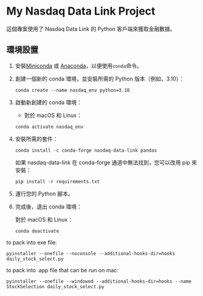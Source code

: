 # My Nasdaq Data Link Project

這個專案使用了 Nasdaq Data Link 的 Python 客戶端來獲取金融數據。

## 環境設置

1. 安裝[Miniconda](https://docs.conda.io/en/latest/miniconda.html) 或 [Anaconda](https://www.anaconda.com/products/distribution)，以便使用`conda`命令。

2. 創建一個新的 conda 環境，並安裝所需的 Python 版本（例如，3.10）：

   ```shell
   conda create --name nasdaq_env python=3.10
   ```

3. 啟動新創建的 conda 環境：

   - 對於 macOS 和 Linux：

   ```shell
   conda activate nasdaq_env

   ```

4. 安裝所需的套件：

   ```shell
   conda install -c conda-forge nasdaq-data-link pandas
   ```

   如果 nasdaq-data-link 在 conda-forge 通道中無法找到，您可以改用 pip 來安裝：

   ```shell
   pip install -r requirements.txt
   ```

5. 運行您的 Python 腳本。

6. 完成後，退出 conda 環境：

   對於 macOS 和 Linux：

   ```shell
   conda deactivate
   ```

to pack into exe file:

```shell
pyinstaller --onefile --noconsole --additional-hooks-dir=hooks daily_stock_select.py
```

to pack into .app file that can be run on mac:

```shell
pyinstaller --onefile --windowed --additional-hooks-dir=hooks --name StockSelection daily_stock_select.py

```
